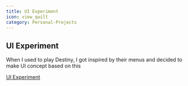 ```yaml
---
title: UI Experiment
icon: view_quilt
category: Personal-Projects
---
```


## UI Experiment

When I used to play Destiny, I got inspired by their menus and decided to make UI concept based on this

<p data-height="600" data-theme-id="28283" data-slug-hash="yYmVqN" data-default-tab="result" data-user="zephyr" data-embed-version="2" data-pen-title="Fancy Tiles Section" class="codepen">
    <a href="http://codepen.io/zephyr/pen/yYmVqN/">UI Experiment</a>
</p>
<script src="https://production-assets.codepen.io/assets/embed/ei.js"></script>
